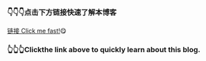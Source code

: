 ### 👇👇👇点击下方链接快速了解本博客
[链接 Click me fast!](https://www.bilibili.com/video/BV1GJ411x7h7)😋
### 👆👆👆Clickthe link above to quickly learn about this blog.